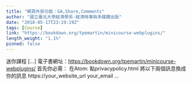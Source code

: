 ```yaml
---
title: "網頁外掛功能：GA,Share,Comments"
author: "國立臺北大學經濟學系-經濟時事與多媒體出版"
date: "2018-05-17T23:19:19Z"
tags: [Course]
link: "https://bookdown.org/tpemartin/minicourse-webplugins/"
length_weight: "1.1%"
pinned: false
---
```


迷你課程 [...] 電子書網址：https://bookdown.org/tpemartin/minicourse-webplugins/ 首先你必需： 在Atom: 點privacypolicy.html 將以下兩個訊息換成你的訊息 https://your_website_url your_email ...
